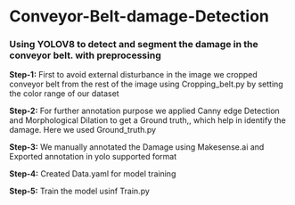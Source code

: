 # Conveyor-Belt-damage-Detection
<h3>Using YOLOV8 to detect and segment the damage in the conveyor belt. with preprocessing</h3>

<b>Step-1:</b>
First to avoid external disturbance in the image we cropped conveyor belt from the rest of the image using Cropping_belt.py
by setting the color range of our dataset

<b>Step-2:</b>
For further annotation purpose we applied Canny edge Detection and Morphological Dilation to get a Ground truth,, which help in identify the damage. Here we used Ground_truth.py

<b>Step-3:</b>
We manually annotated the Damage using Makesense.ai and Exported annotation in yolo supported format

<b>Step-4:</b> 
Created Data.yaml for model training

<b>Step-5:</b>
Train the model usinf Train.py
